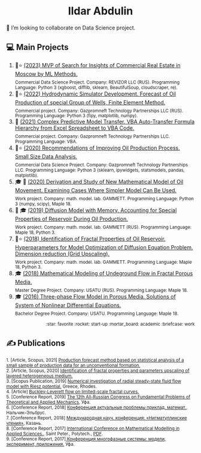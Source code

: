 <h1 align="center">Ildar Abdulin</h1>

👯 I’m looking to collaborate on Data Science project. 

<!--
Эмодзи https://gist.github.com/rxaviers/7360908
-->

## :computer: Main Projects 
1. :rocket::star: [(2023) MVP of Search for Insights of Commercial Real Estate in Moscow by ML Methods.](https://github.com/ResearchMachine/commercial-project-ml-mvp-insight-in-real-estate-moscow)  
<sub>Commercial Data Science Project. Company: REVIZOR LLC (RUS). Programming Language: Python 3 (xgboost, difflib, sklearn, BeautifulSoup, cloudscraper, re).</sub>
2. :briefcase::star: [(2022) Hydrodynamic Simulator Development. Forecast of Oil Production of special Group of Wells, Finite Element Method.](https://github.com/ResearchMachine/commercial-project-hydrodynamic-in-predictive-complex)  
<sub>Commercial project. Company: Gazpromneft Technology Partnerships LLC (RUS). Programming Language: Python 3 (fipy, matplotlib, numpy).</sub>
3. :briefcase: [(2021) Complex Predictive Model Transfer. VBA Auto-Transfer Formula Hierarchy from Excel Spreadsheet to VBA Code.](https://github.com/ResearchMachine/commercial-project-parcing-of-predictive-complex)  
<sub>Commercial project. Company: Gazpromneft Technology Partnerships LLC. Programming Language: VBA. </sub>
4. :briefcase::star: [(2020) Recommendations of Improving Oil Production Process. Small Size Data Analysis.](https://github.com/ResearchMachine/commercial-project-small-oil-data-analysis)  
<sub>Commercial Data Science Project. Company: Gazpromneft Technology Partnerships LLC. Programming Language: Python 3 (sklearn, ipywidgets, statsmodels, pandas, matplotlib).</sub>
5. :mortar_board: :briefcase: [(2020) Derivation and Study of New Mathematical Model of Oil Movement. Examining Cases Where Simpler Model Can Be Used.](https://github.com/ResearchMachine/work-project-fractal-derivative-compare-power-law-buckley-leverett-flow)  
<sub>Work project. Company: math. model. lab. GAMMETT. Programming Language: Python 3 (numpy, scipy), Maple 18.</sub>
6. :briefcase: :mortar_board: [(2019) Diffusion Model with Memory. Accounting for Special Properties of Reservoir During Oil Production.](https://github.com/ResearchMachine/work-project-radial-fractial-derivative-numerical-scheme)  
<sub>Work project. Company: math. model. lab. GAMMETT (RUS). Programming Language: Maple 18, Python 3. </sub>
7. :briefcase::star: [(2018) Identification of Fractal Properties of Oil Reservoir. Hyperparameters for Model Optimization of Diffusion Equation Problem. Dimension reduction (Grid Upscaling).](https://github.com/ResearchMachine/work-project-fractal-property-identification)  
<sub>Work project. Company: math. model. lab. GAMMETT. Programming Language: Maple 18, Python 3. </sub>
8. :mortar_board: [(2018) Mathematical Modeling of Undeground Flow in Fractal Porous Media.](https://github.com/ResearchMachine/master-degree-diploma-project-fractal-undeground-flow-modeling)  
<sub>Master Degree Project. Company: USATU (RUS). Programming Language: Maple 18. </sub>
9. :mortar_board: [(2016) Three-phase Flow Model in Porous Media. Solutions of System of Nonlinear Differential Equations.](https://github.com/ResearchMachine/bachelor-diploma-project-exact-solution-3phase-buckley-leverett-flow/blob/main/README.md)  
<sub>Bachelor Degree Project. Company: USATU. Programming Language: Maple 18. </sub>

<p align="right"><sub>:star: favorite :rocket: start-up :mortar_board: academic :briefcase: work</sub> </p>

## ✍️ Publications 
<sub>1. [Article, Scopus, 2021] [Production forecast method based on statistical analysis of a small sample of production data for an unconventional formation.](https://drive.google.com/file/d/1qE-9qQnkZE5XCGLoLYbKlHNVxqDihmjX/view)  </sub>  
<sub>2. [Article, Scopus, 2020] [Identification of fractal properties and parameters
upscaling of layered heterogeneous medium.](https://drive.google.com/file/d/1qETB0hnixHej1ArClK5GxOi7HWesQq1Y/view)</sub>    
<sub>3. [Scopus Publication, 2019] [Numerical investigation of radial steady-state fluid flow model with Riesz potential.](https://drive.google.com/file/d/15wLtVAbkfqSllJ2EHqO6GHlX2_xYmJ2m/view) Greece, Rhodes.</sub>    
<sub>4. [Article] [Buckley-Leverett flow on limited-scale fractal curves.](https://drive.google.com/file/d/1hLrADL_Dlk3CTJo4hXmmZqamXgYGGhHA/view)</sub>    
<sub>5. [Conference Report, 2019] [The 12th All-Russian Congress on Fundamental Problems of Theoretical and Applied Mechanics](https://www.imsp.ru/en/node/377), Уфа.</sub>    
<sub>6. [Conference Report, 2018] [Конференция актуальные проблемы приклад. математ.](http://niipma.ru/wp-content/uploads/2019/03/Programma-konferentsii-1.pdf), Нальчик–Эльбрус.</sub>    
<sub>7. [Conference Report, 2018] [Международная науч. конференция: «Нигматуллинские чтения»](https://www.elibrary.ru/item.asp?id=36770999), Казань.</sub>    
<sub>8. [Conference Report, 2017] [International Conference on Mathematical Modelling in Applied Sciences.](https://icmmas.alpha-publishing.net/files/Abstract-Book.pdf), Saint Peter., Polytech., [PDF](https://drive.google.com/file/d/10TF3ykGnCAFmkqVJBLMwIU0wyTNL3nGA/view). </sub>    
<sub>9. [Conference Report, 2017][ Конференция многофазные системы: модели, эксперимент, приложения.](https://www.elibrary.ru/item.asp?id=30054752) Уфа.</sub> 



